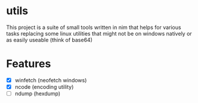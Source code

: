 # utils
This project is a suite of small tools written in nim that helps for various tasks replacing some 
linux utilities that might not be on windows natively or as easily useable (think of base64)

# Features
- [x] winfetch (neofetch windows)
- [x] ncode (encoding utility)
- [ ] ndump (hexdump)